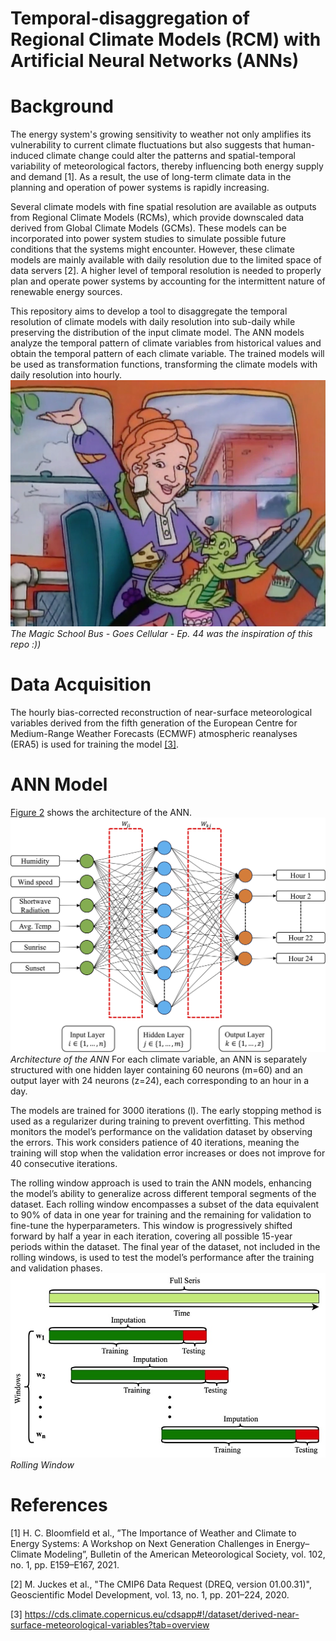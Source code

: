 # Temporal-disaggregation of Regional Climate Models (RCM) with Artificial Neural Networks (ANNs)
# Background
The energy system's growing sensitivity to weather not only amplifies its vulnerability to current climate fluctuations but also suggests that human-induced climate change could alter the patterns and spatial-temporal variability of meteorological factors, thereby influencing both energy supply and demand [1].
As a result, the use of long-term climate data in the planning and operation of power systems is rapidly increasing. 

Several climate models with fine spatial resolution are available as outputs from Regional Climate Models (RCMs), which provide downscaled data derived from Global Climate Models (GCMs). These models can be incorporated into power system studies to simulate possible future conditions that the systems might encounter. However, these climate models are mainly available with daily resolution due to the limited space of data servers [2]. A higher level of temporal resolution is needed to properly plan and operate power systems by accounting for the intermittent nature of renewable energy sources.


This repository aims to develop a tool to
disaggregate the temporal resolution of climate models with
daily resolution into sub-daily while preserving the distribution
of the input climate model. The ANN models analyze the
temporal pattern of climate variables from historical values
and obtain the temporal pattern of each climate variable.
The trained models will be used as transformation functions,
transforming the climate models with daily resolution into
hourly.
![Mrs. Frizzle](plots/Mrs._Frizzle.webp)
*The Magic School Bus - Goes Cellular - Ep. 44 was the inspiration of this 
repo :))*


# Data Acquisition
The hourly bias-corrected reconstruction of near-surface meteorological variables derived from the fifth generation of the European Centre for Medium-Range Weather Forecasts (ECMWF) atmospheric reanalyses (ERA5)
is used for training the model <a href="https://cds.climate.copernicus.eu/cdsapp#!/dataset/derived-near-surface-meteorological-variables?tab=overview" target="_blank">[3]</a>.
# ANN Model
<a href="#ANN Model">Figure 2</a> shows the architecture of the ANN.
![ANN Model](plots/ANN.jpg)
*Architecture of the ANN*
For each climate variable, an ANN is separately structured
with one hidden layer containing 60 neurons (m=60) and an
output layer with 24 neurons (z=24), each corresponding to
an hour in a day.

The models are trained for 3000 iterations (l).
The early stopping method is used as a regularizer during
training to prevent overfitting. This method monitors the
model’s performance on the validation dataset by observing the
errors. This work considers patience of 40 iterations, meaning
the training will stop when the validation error increases or
does not improve for 40 consecutive iterations.

The rolling window approach is used to train the ANN models, enhancing
the model’s ability to generalize across different temporal
segments of the dataset. Each rolling window encompasses
a subset of the data equivalent to 90% of data in one year for training and the
remaining for validation to fine-tune the hyperparameters. This window is 
progressively shifted forward by half a year
in each iteration, covering all possible 15-year periods within
the dataset. The final year of the dataset, not included in the
rolling windows, is used to test the model’s performance after
the training and validation phases.
![Rolling Window](plots/RW.jpg)
*Rolling Window*

# References
[1] H. C. Bloomfield et al., ”The Importance of Weather and Climate to Energy Systems: A Workshop on Next Generation Challenges in Energy–Climate Modeling”, Bulletin of the American Meteorological Society, vol. 102, no. 1, pp. E159–E167, 2021.

[2] M. Juckes et al., "The CMIP6 Data Request (DREQ, version 01.00.31)", Geoscientific Model Development, vol. 13, no. 1, pp. 201–224, 2020.

[3] https://cds.climate.copernicus.eu/cdsapp#!/dataset/derived-near-surface-meteorological-variables?tab=overview